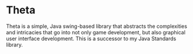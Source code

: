 # Theta
Theta is a simple, Java swing-based library that abstracts the complexities and intricacies that go into not only game development, but also graphical user interface development. This is a successor to my Java Standards library.
